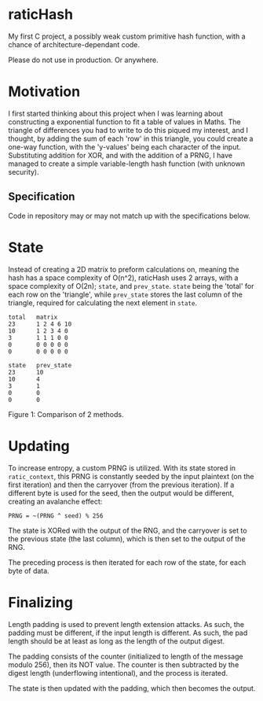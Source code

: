 # raticHash

My first C project, a possibly weak custom primitive hash function, with a chance of architecture-dependant code.

Please do not use in production. Or anywhere.

# Motivation

I first started thinking about this project when I was learning about constructing a exponential function to fit a table of values in Maths. The triangle of differences you had to write to do this piqued my interest, and I thought, by adding the sum of each 'row' in this triangle, you could create a one-way function, with the 'y-values' being each character of the input. Substituting addition for XOR, and with the addition of a PRNG, I have managed to create a simple variable-length hash function (with unknown security).

## Specification

Code in repository may or may not match up with the specifications below.

# State

Instead of creating a 2D matrix to preform calculations on, meaning the hash has a space complexity of O(n^2), raticHash uses 2 arrays, with a space complexity of O(2n); `state`, and `prev_state`. `state` being the 'total' for each row on the 'triangle', while `prev_state` stores the last column of the triangle, required for calculating the next element in `state`.

```
total   matrix
23      1 2 4 6 10
10      1 2 3 4 0
3       1 1 1 0 0
0       0 0 0 0 0
0       0 0 0 0 0

state   prev_state
23      10
10      4
3       1
0       0
0       0
```
Figure 1: Comparison of 2 methods.


# Updating

To increase entropy, a custom PRNG is utilized. With its state stored in `ratic_context`, this PRNG is constantly seeded by the input plaintext (on the first iteration) and then the carryover (from the previous iteration). If a different byte is used for the seed, then the output would be different, creating an avalanche effect:

```
PRNG = ~(PRNG ^ seed) % 256
```

The state is XORed with the output of the RNG, and the carryover is set to the previous state (the last column), which is then set to the output of the RNG.

The preceding process is then iterated for each row of the state, for each byte of data.

# Finalizing

Length padding is used to prevent length extension attacks. As such, the padding must be different, if the input length is different. As such, the pad length should be at least as long as the length of the output digest.

The padding consists of the counter (initialized to length of the message modulo 256), then its NOT value. The counter is then subtracted by the digest length (underflowing intentional), and the process is iterated.

The state is then updated with the padding, which then becomes the output.

